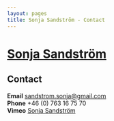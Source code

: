 ```yaml
---
layout: pages
title: Sonja Sandström - Contact
---
```


# [Sonja Sandström](../)

## Contact

**Email** <sandstrom.sonja@gmail.com>  
**Phone** +46 (0) 763 16 75 70  
**Vimeo** [Sonja Sandström](http://vimeo.com/user8520199)

<div class="fb-follow"
data-href="https://www.facebook.com/FotografSonjaSandstrom"
data-colorscheme="light" data-layout="standard" data-show-faces="true"></div>

